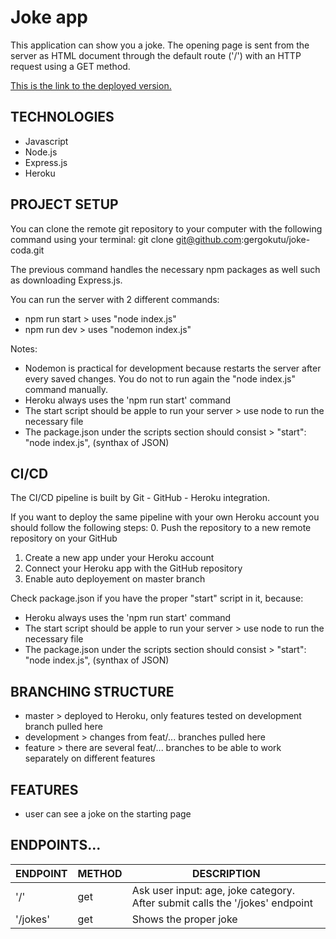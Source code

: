 # Joke app

This application can show you a joke. The opening page is sent from the server as HTML document through the default route ('/') with an HTTP request using a GET method.

[This is the link to the deployed version.](https://joke-code-server-gergokutu.herokuapp.com/)

## TECHNOLOGIES
- Javascript
- Node.js
- Express.js
- Heroku

## PROJECT SETUP

You can clone the remote git repository to your computer with the following command using your terminal:
git clone git@github.com:gergokutu/joke-coda.git

The previous command handles the necessary npm packages as well such as downloading Express.js.

You can run the server with 2 different commands:
- npm run start > uses "node index.js"
- npm run dev > uses "nodemon index.js"

Notes:
- Nodemon is practical for development because restarts the server after every saved changes. You do not to run again the "node index.js" command manually.
- Heroku always uses the 'npm run start' command
- The start script should be apple to run your server > use node to run the necessary file
- The package.json under the scripts section should consist > "start": "node index.js", (synthax of JSON)

## CI/CD

The CI/CD pipeline is built by Git - GitHub - Heroku integration.

If you want to deploy the same pipeline with your own Heroku account you should follow the following steps:
0. Push the repository to a new remote repository on your GitHub
1. Create a new app under your Heroku account
2. Connect your Heroku app with the GitHub repository
3. Enable auto deployement on master branch

Check package.json if you have the proper "start" script in it, because:
- Heroku always uses the 'npm run start' command
- The start script should be apple to run your server > use node to run the necessary file
- The package.json under the scripts section should consist > "start": "node index.js", (synthax of JSON)

## BRANCHING STRUCTURE
- master > deployed to Heroku, only features tested on development branch pulled here
- development > changes from feat/... branches pulled here
- feature > there are several feat/... branches to be able to work separately on different features 

## FEATURES
- user can see a joke on the starting page

## ENDPOINTS...

| ENDPOINT | METHOD | DESCRIPTION |
| -------- | ------ | ------------------------- |
| '/' | get | Ask user input: age, joke category. After submit calls the '/jokes' endpoint|
| '/jokes' | get | Shows the proper joke |